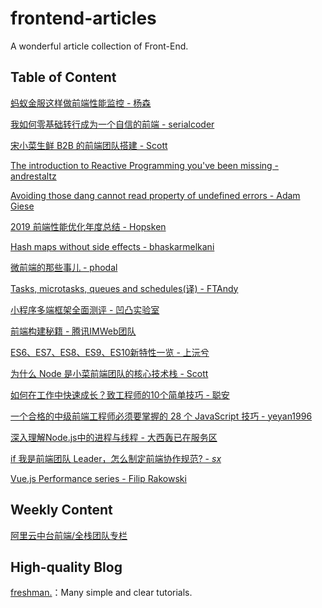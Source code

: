 # frontend-articles
A wonderful article collection of Front-End.

## Table of Content

[蚂蚁金服这样做前端性能监控 - 杨森](https://mp.weixin.qq.com/s/R_c_VrmENogE21pnoCs2hA)

[我如何零基础转行成为一个自信的前端 - serialcoder](https://juejin.im/post/5c75d34851882564965edb23)

[宋小菜生鲜 B2B 的前端团队搭建 - Scott](https://mp.weixin.qq.com/s/kl107B5j6VDIkNr_IdHu-Q)

[The introduction to Reactive Programming you've been missing - andrestaltz](https://gist.github.com/staltz/868e7e9bc2a7b8c1f754)

[Avoiding those dang cannot read property of undefined errors - Adam Giese](https://css-tricks.com/%E2%80%8B%E2%80%8Bavoiding-those-dang-cannot-read-property-of-undefined-errors/)

[2019 前端性能优化年度总结 - Hopsken](https://juejin.im/post/5c4418006fb9a049c043545e)

[Hash maps without side effects - bhaskarmelkani](http://www.jstips.co/en/javascript/hash-maps-without-side-effects/)

[微前端的那些事儿 - phodal](https://github.com/phodal/microfrontends)

[Tasks, microtasks, queues and schedules(译) - FTAndy](http://ftandy.com/2015/08/23/2015-08-23-tasks-microtasks-queues-and-schedules/)

[小程序多端框架全面测评 - 凹凸实验室](https://juejin.im/post/5c90eb366fb9a070d4199cc9)

[前端构建秘籍 - 腾讯IMWeb团队](https://juejin.im/post/5c9075305188252d5c743520)

[ES6、ES7、ES8、ES9、ES10新特性一览 - 上沅兮](https://juejin.im/post/5ca2e1935188254416288eb2)

[为什么 Node 是小菜前端团队的核心技术栈 - Scott](https://juejin.im/post/5ca321f76fb9a05e5d09bb8a)

[如何在工作中快速成长？致工程师的10个简单技巧 - 聪安](https://mp.weixin.qq.com/s/wqb_Vwv-r6Aj-LEm_EWJXQ)

[一个合格的中级前端工程师必须要掌握的 28 个 JavaScript 技巧 - yeyan1996](https://juejin.im/post/5cef46226fb9a07eaf2b7516)

[深入理解Node.js中的进程与线程 - 大西轰已在服务区](https://juejin.im/post/5d43017be51d4561f40adcf9)

[if 我是前端团队 Leader，怎么制定前端协作规范? - _sx_](https://juejin.im/post/5d3a7134f265da1b5d57f1ed)

[Vue.js Performance series - Filip Rakowski](https://vueschool.io/articles/vuejs-tutorials/lazy-loading-and-code-splitting-in-vue-js/)


## Weekly Content

[阿里云中台前端/全栈团队专栏](https://zhuanlan.zhihu.com/aliyun)

## High-quality Blog

[freshman.](https://freshman.tech/)：Many simple and clear tutorials.
